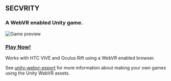 ## SECVRITY

### A WebVR enabled Unity game.

![Game preview](https://raw.githubusercontent.com/caseyyee/secvrity/master/video/preview.gif)

### [Play Now!](https://caseyyee.github.io/secvrity/)

Works with HTC VIVE and Oculus Rift using a WebVR enabled browser.

See [unity-webvr-export](https://github.com/caseyyee/unity-webvr-export) for more information about making your own games using the Unity WebVR assets.
